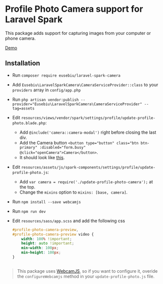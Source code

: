 # Profile Photo Camera support for Laravel Spark

This package adds support for capturing images from your computer or phone camera.

[Demo](https://cretu-eusebiu.wistia.com/medias/j4bh66b2ey)

## Installation

- Run `composer require eusebiu/laravel-spark-camera`

- Add `Eusebiu\LaravelSparkCamera\CameraServiceProvider::class` to your `providers` array in `config/app.php`

- Run `php artisan vendor:publish --provider="Eusebiu\LaravelSparkCamera\CameraServiceProvider" --tag=assets`

- Edit `resources/views/vendor/spark/settings/profile/update-profile-photo.blade.php`:
    - Add `@include('camera::camera-modal')` right before closing the last div.
    - Add the Camera button `<button type="button" class="btn btn-primary" :disabled="form.busy" @click="openCamera">Camera</button>`.
    - It should look like [this](http://i.imgur.com/SBZR9Jv.png).

- Edit `resources/assets/js/spark-components/settings/profile/update-profile-photo.js`:
    - Add `var camera = require('./update-profile-photo-camera');` at the top.
    - Change the `mixins` option to `mixins: [base, camera]`.

- Run `npm install --save webcamjs`

- Run `npm run dev`

- Edit `resources/sass/app.scss` and add the following css
    ```css
    #profile-photo-camera-preview,
    #profile-photo-camera-preview video {
        width: 100% !important;
        height: auto !important;
        min-width: 100px;
        min-height: 100px;
    }
    ```

## 
> This package uses [WebcamJS](https://github.com/jhuckaby/webcamjs), so if you want to configure it, overide the `configureWebcamjs` method in your `update-profile-photo.js` file.
